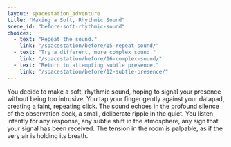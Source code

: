 ```yaml
---
layout: spacestation_adventure
title: "Making a Soft, Rhythmic Sound"
scene_id: "before-soft-rhythmic-sound"
choices:
  - text: "Repeat the sound."
    link: "/spacestation/before/15-repeat-sound/"
  - text: "Try a different, more complex sound."
    link: "/spacestation/before/16-complex-sound/"
  - text: "Return to attempting subtle presence."
    link: "/spacestation/before/12-subtle-presence/"
---
```


You decide to make a soft, rhythmic sound, hoping to signal your presence without being too intrusive. You tap your finger gently against your datapad, creating a faint, repeating click. The sound echoes in the profound silence of the observation deck, a small, deliberate ripple in the quiet. You listen intently for any response, any subtle shift in the atmosphere, any sign that your signal has been received. The tension in the room is palpable, as if the very air is holding its breath.

